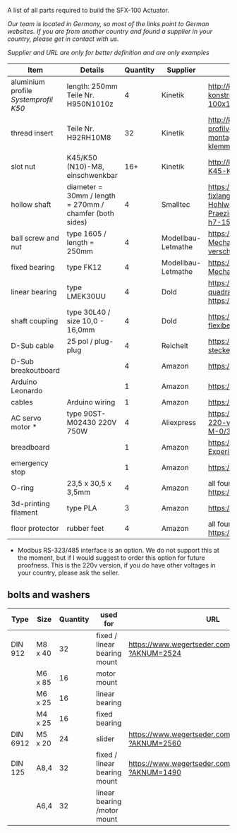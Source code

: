 A list of all parts required to build the SFX-100 Actuator.

_Our team is located in Germany, so most of the links point to German websites._
_If you are from another country and found a supplier in your country, please get in contact with us._

_Supplier and URL are only for better definition and are only examples_

| Item | Details | Quantity | Supplier | URL |
|---|---|---|---|---|
| aluminium profile _Systemprofil K50_ |  length: 250mm Teile Nr. H950N1010z | 4  |  Kinetik | <http://kinetikmsystem.de/profilsystem--konstruktionsprofile-K50-Nut-10/Aluminiumprofil-100x100--Konstruktionsprofil-K50--N10--100x100.html>  |
| thread insert  | Teile Nr. H92RH10M8  | 32  | Kinetik   | http://kinetikmsystem.de/Aluprofil-Verbindungstechnik--profilverbindungstechnik--profilverbinder--montageverbinder--gelenke--schnellverbinder--klemmverbinder-/Reduzierhuelse-RH10-M8.html  |
| slot nut  | K45/K50 (N10)-M8, einschwenkbar | 16+ | Kinetik  |  http://kinetikmsystem.de/DIN--und-Normteile/Nutenstein-K45-K50--N10--M8--einschwenkbar.html |
| hollow shaft  | diameter = 30mm / length = 270mm / chamfer (both sides)  | 4  | Smalltec  | https://smalltec.de/de/wellenfuehrungen/praezisionswellen-fixlang/gehaertete-wellen/hohlwellen/Praezisions---Hohlwelle---30mm--C60-oder-100Cr6--Praezisionswelle----gehaertet--geschliffen--Toleranz-h7-1513.html  |
| ball screw and nut  | type 1605 / length = 250mm | 4 | Modellbau-Letmathe | https://www.rc-letmathe.de/CNC-Mechanik/Kugelumlaufspindel-mit-Mutter-1605---verschiedene-Laengen |
| fixed bearing | type FK12 | 4 | Modellbau-Letmathe | https://www.rc-letmathe.de/CNC-Mechanik/Festlagereinheit-FK12 |
| linear bearing | type LMEK30UU | 4 | Dold | https://www.dold-mechatronik.de/Linearlager-mit-quadratischem-Flansch-30mm-LMEK30UU   https://www.ebay.de/itm/162415651574 |
| shaft coupling | type 30L40 / size 10,0 - 16,0mm | 4 | Dold | https://www.dold-mechatronik.de/Wellenkupplung-XB-flexibel-D30L40-1000-1600mm |
| D-Sub cable | 25 pol / plug-plug | 4 | Reichelt | https://www.reichelt.de/d-sub-kabel-1-1-25-pol-stecker-stecker-1-8-m-2-0-m-ak-4010-p3997.html |
| D-Sub breakoutboard |  | 4 | Amazon | https://www.amazon.de/dp/B01N5CBPQE |
| Arduino Leonardo |  | 1 | Amazon  | https://www.amazon.de/dp/B008A36R2Y |
| cables | Arduino wiring | 1 | Amazon  | https://www.amazon.de/dp/B078RKZ745 |
| AC servo motor *| type 90ST-M02430 220V 750W | 4 | Aliexpress | https://de.aliexpress.com/store/product/90ST-M02430-220-v-750-watt-AC-Servo-motor-3000-rpm-2-4-N-M-0/3223052_32844070107.html |
| breadboard |  | 1 | Amazon | https://www.amazon.de/SODIAL-Steckbrett-Breadboard-Experimentierboard-Steckplatine/dp/B00JGFDKBQ |
| emergency stop |  | 1 | Amazon | https://www.amazon.de/dp/B06WVRV84B |
| O-ring | 23,5 x 30,5 x 3,5mm | 4 | Amazon | all four included in this set: https://www.amazon.de/gp/product/B000B9RKL2 |
| 3d-printing filament | type PLA | 3 | Amazon | https://www.amazon.de/gp/product/B071DM81ZK/ |
| floor protector | rubber feet | 4 | Amazon | all four included in this set: https://www.amazon.de/gp/product/B008MVVU4Y |

* Modbus RS-323/485 interface is an option. We do not support this at the moment, but if I would suggest to order this option for future proofness.
This is the 220v version, if you do have other voltages in your country,  please ask the seller.

## bolts and washers

| Type | Size | Quantity | used for | URL|
|---|---|---|---|---|
| DIN 912  | M8 x 40 | 32 | fixed / linear bearing mount |  https://www.wegertseder.com/ArticleDetails.aspx?AKNUM=2524 |
|   | M6 x 85 | 16 | motor mount | |
|  | M6 x 25  | 16  | linear bearing  | |
|  | M4 x 25  | 16  | fixed bearing  | |
| DIN 6912 | M5 x 20 | 24 | slider | https://www.wegertseder.com/ArticleDetails.aspx?AKNUM=2560 |
| DIN 125  | A8,4 | 32 | fixed / linear bearing mount |  https://www.wegertseder.com/ArticleDetails.aspx?AKNUM=1490 |
|   | A6,4 | 32 | linear bearing /motor mount | |